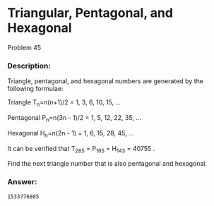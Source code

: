 # Triangular, Pentagonal, and Hexagonal
Problem 45
### Description:
Triangle, pentagonal, and hexagonal numbers are generated by the following formulae:

Triangle	 	T<sub>n</sub>=n(n+1)/2  = 1, 3, 6, 10, 15, ...
 	
Pentagonal	 	P<sub>n</sub>=n(3n - 1)/2 = 1, 5, 12, 22, 35, ...
 	
Hexagonal	 	H<sub>n</sub>=n(2n - 1)  =  1, 6, 15, 28, 45, ...
 	
It can be verified that T<sub>285</sub> = P<sub>165</sub> = H<sub>143</sub> = 40755
.

Find the next triangle number that is also pentagonal and hexagonal.

### Answer:
```
1533776805
```